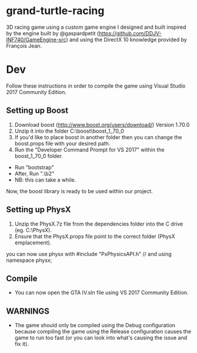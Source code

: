 ﻿# grand-turtle-racing
3D racing game using a custom game engine I designed and built inspired by the engine built by @gaspardpetit (https://github.com/DDJV-INF740/GameEngine-src) and using the DirectX 10 knowledge provided by François Jean.

# Dev
Follow these instructions in order to compile the game using Visual Studio 2017 Community Edition.

## Setting up Boost
1) Download boost (http://www.boost.org/users/download/) Version 1.70.0
2) Unzip it into the folder C:\boost\boost_1_70_0
3) If you'd like to place boost in another folder then you can change
  the boost.props file with your desired path.
4) Run the "Developer Command Prompt for VS 2017" within the boost_1_70_0 folder.
  - Run "bootstrap"
  - After, Run ".\b2"
  - NB: this can take a while.

Now, the boost library is ready to be used within our project.

## Setting up PhysX
1) Unzip the PhysX.7z file from the dependencies folder into the C drive (eg. C:\PhysX).
2) Ensure that the PhysX.props file point to the correct folder (PhysX emplacement).

you can now use physx with
#include "PxPhysicsAPI.h"
// and
using namespace physx;

## Compile
- You can now open the GTA IV.sln file using VS 2017 Community Edition.

## WARNINGS
- The game should only be compiled using the Debug configuration because compiling the game using the Release configuration causes the game to run too fast (or you can look into what's causing the issue and fix it).
